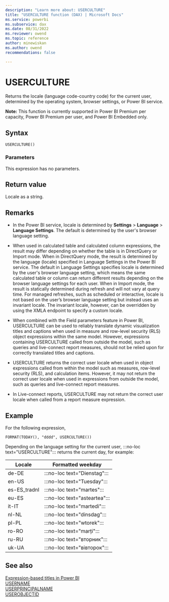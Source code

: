 ```yaml
---
description: "Learn more about: USERCULTURE"
title: "USERCULTURE function (DAX) | Microsoft Docs"
ms.service: powerbi 
ms.subservice: dax 
ms.date: 08/31/2022
ms.reviewer: owend
ms.topic: reference
author: minewiskan
ms.author: owend 
recommendations: false

---
```

# USERCULTURE
  
Returns the locale \(language code-country code) for the current user, determined by the operating system, browser settings, or Power BI service.  

**Note:** This function is currently supported in Power BI Premium per capacity, Power BI Premium per user, and Power BI Embedded only.
  
## Syntax  
  
```dax
USERCULTURE()
```
  
### Parameters  
  
This expression has no parameters.
  
## Return value

Locale as a string.
  
## Remarks

- In the Power BI service, locale is determined by **Settings** > **Language** > **Language Settings**. The default is determined by the user's browser language setting.

- When used in calculated table and calculated column expressions, the result may differ depending on whether the table is in DirectQuery or Import mode. When in DirectQuery mode, the result is determined by the language (locale) specified in Language Settings in the Power BI service. The default in Language Settings specifies locale is determined by the user's browser language setting, which means the same calculated table or column can return different results depending on the browser language settings for each user. When in Import mode, the result is statically determined during refresh and will not vary at query time. For managed refreshes, such as scheduled or interactive, locale is not based on the user’s browser language setting but instead uses an invariant locale. The invariant locale, however, can be overridden by using the XMLA endpoint to specify a custom locale.

- When combined with the Field parameters feature in Power BI, USERCULTURE can be used to reliably translate dynamic visualization titles and captions when used in measure and row-level security (RLS) object expressions within the same model. However, expressions containing USERCULTURE called from outside the model, such as queries and live-connect report measures, should not be relied upon for correctly translated titles and captions.

- USERCULTURE returns the correct user locale when used in object expressions called from within the model such as measures, row-level security (RLS), and calculation items. However, it may not return the correct user locale when used in expressions from outside the model, such as queries and live-connect report measures.

- In Live-connect reports, USERCULTURE may not return the correct user locale when called from a report measure expression.

## Example

For the following expression,

```dax
FORMAT(TODAY(), "dddd", USERCULTURE())
```

Depending on the language setting for the current user, :::no-loc text="USERCULTURE"::: returns the current day, for example:

|Locale  | Formatted weekday |
|---------|---------|
|de-DE     |  :::no-loc text="Dienstag":::|
|en-US     |  :::no-loc text="Tuesday":::|
|es-ES_tradnl     |  :::no-loc text="martes":::|
|eu-ES     |  :::no-loc text="asteartea":::|
|it-IT     |  :::no-loc text="martedì":::|
|nl-NL     |  :::no-loc text="dinsdag":::|
|pl-PL     |  :::no-loc text="wtorek":::|
|ro-RO     |  :::no-loc text="marți":::|
|ru-RU     |  :::no-loc text="вторник":::|
|uk-UA     |  :::no-loc text="вівторок":::|

## See also

[Expression-based titles in Power BI](/power-bi/create-reports/desktop-conditional-format-visual-titles)  
[USERNAME](username-function-dax.md)  
[USERPRINCIPALNAME](userprincipalname-function-dax.md)  
[USEROBJECTID](userobjectid-function-dax.md)  
